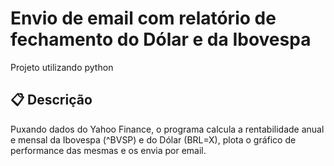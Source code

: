 # Envio de email com relatório de fechamento do Dólar e da Ibovespa
Projeto utilizando python

## :clipboard: Descrição
Puxando dados do Yahoo Finance, o programa calcula a rentabilidade anual e mensal da Ibovespa (^BVSP) e do Dólar (BRL=X), plota o gráfico de performance 
das mesmas e os envia por email.
